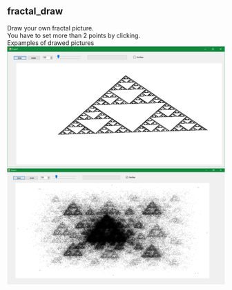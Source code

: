 ## fractal_draw
Draw your own fractal picture.<br />
You have to set more than 2 points by clicking.<br />
Expamples of drawed pictures <br />
![no image](/img/1.png)<br />
![no image](/img/2.png)<br />

